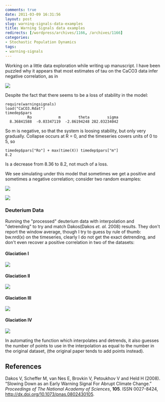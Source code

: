 ```yaml
---
comments: true
date: 2011-03-09 16:31:56
layout: post
slug: warning-signals-data-examples
title: Warning Signals data examples
redirects: [/wordpress/archives/1166, /archives/1166]
categories:
- Stochastic Population Dynamics
tags:
- warning-signals
---
```


Working on a little data exploration while writing up manuscript. I have been puzzled why it appears that most estimates of tau on the CaCO3 data infer negative correlation, as in

![]( http://farm6.staticflickr.com/5134/5493714284_6dfb9b4e02_o.png )


Despite the fact that there seems to be a loss of stability in the model:

    
    
    require(warningsignals)
    load("CaCO3.Rdat")
    timedep$pars  
              Ro            m        theta        sigma 
      8.36841588  -0.03347119  -2.86194248 282.03234042 
    



So m is negative, so that the system is loosing stability, but only very gradually.  Collapse occurs at R = 0, and the timeseries covers units of 0 to 5, so 


    
    timedep$pars["Ro"] + max(time(X)) timedep$pars["m"]
    8.2
    


Is a decrease from 8.36 to 8.2, not much of a loss.

We see simulating under this model that sometimes we get a positive and sometimes a negative correlation; consider two random examples:

![]( http://farm6.staticflickr.com/5059/5512862925_3b80fe6b3e_o.png )

![]( http://farm6.staticflickr.com/5093/5512860127_2ce1b32982_o.png )






### Deuterium Data


Running the "processed" deuterium data with interpolation and "detrending" to try and match Dakos(Dakos _et. al._ 2008) results.  They don't report the window average, though I try to guess by rule of thumb: bw.nrd(x) on the timeseries, clearly I do not get the exact detrending, and don't even recover a positive correlation in two of the datasets:


#### Glaciation I


![]( http://farm6.staticflickr.com/5292/5513028899_3f89261e16_o.png )



#### Glaciation II


![]( http://farm6.staticflickr.com/5260/5513029045_46ceff3743_o.png )



#### Glaciation III


![]( http://farm6.staticflickr.com/5012/5513029239_5988131e9d_o.png )



#### Glaciation IV


![]( http://farm6.staticflickr.com/5097/5513640246_c6d9e8f4bc_o.png )


In automating the function which interpolates and detrends, it also guesses the number of points to use in the interpolation as equal to the number in the original dataset, (the original paper tends to add points instead).  
## References

<p>Dakos V, Scheffer M, van Nes E, Brovkin V, Petoukhov V and Held H (2008).
&ldquo;Slowing Down as an Early Warning Signal For Abrupt Climate Change.&rdquo;
<EM>Proceedings of The National Academy of Sciences</EM>, <B>105</B>.
ISSN 0027-8424, <a href="http://dx.doi.org/10.1073/pnas.0802430105">http://dx.doi.org/10.1073/pnas.0802430105</a>.
